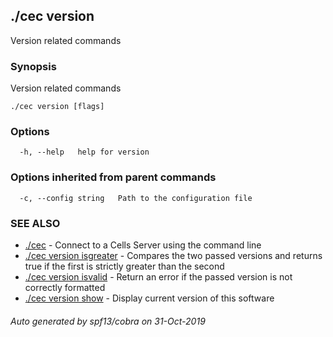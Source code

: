 ## ./cec version

Version related commands

### Synopsis

Version related commands

```
./cec version [flags]
```

### Options

```
  -h, --help   help for version
```

### Options inherited from parent commands

```
  -c, --config string   Path to the configuration file
```

### SEE ALSO

* [./cec](./cec)	 - Connect to a Cells Server using the command line
* [./cec version isgreater](./cec-version-isgreater)	 - Compares the two passed versions and returns true if the first is strictly greater than the second
* [./cec version isvalid](./cec-version-isvalid)	 - Return an error if the passed version is not correctly formatted
* [./cec version show](./cec-version-show)	 - Display current version of this software

###### Auto generated by spf13/cobra on 31-Oct-2019
